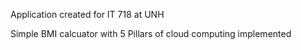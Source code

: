 Application created for IT 718 at UNH

Simple BMI calcuator with 5 Pillars of cloud computing implemented
